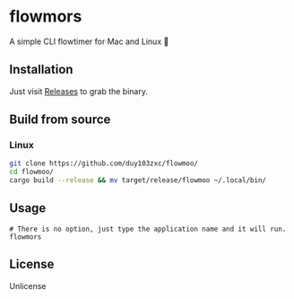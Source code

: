 # flowmors

A simple CLI flowtimer for Mac and Linux 🍅


## Installation
Just visit [Releases](https://github.com/duy103zxc/flowmoo/releases) to grab the binary.

## Build from source

### Linux

```bash
git clone https://github.com/duy103zxc/flowmoo/
cd flowmoo/
cargo build --release && mv target/release/flowmoo ~/.local/bin/
```

## Usage
```
# There is no option, just type the application name and it will run.
flowmors
```

## License
Unlicense